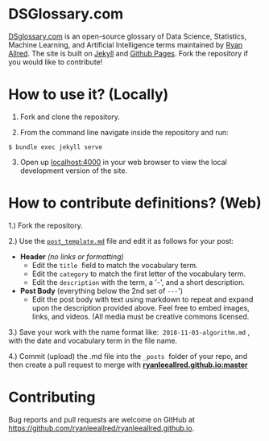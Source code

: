 # DSGlossary.com

[DSglossary.com](http://www.dsglossary.com) is an open-source glossary of Data Science, Statistics, Machine Learning, and Artificial Intelligence terms maintained by [Ryan Allred](http://www.ryanleeallred.com). The site is built on [Jekyll](https://jekyllrb.com/) and [Github Pages](https://pages.github.com/). Fork the repository if you would like to contribute!

# How to use it? (Locally)

1) Fork and clone the repository.

2) From the command line navigate inside the repository and run:

```
$ bundle exec jekyll serve
```
3) Open up [localhost:4000](localhost:4000) in your web browser to view the local development version of the site.

# How to contribute definitions? (Web)

1.) Fork the repository. 

2.) Use the [`post_template.md`](link_to_post_template.md) file and edit it as follows for your post:

*   **Header** *(no links or formatting)* 
    *   Edit the `title`  field to match the vocabulary term.
    *   Edit the `category` to match the first letter of the vocabulary term. 
    *   Edit the `description` with the term, a '-', and a short description. 
*   **Post Body** (everything below the 2nd set of `---`') 
    *   Edit the post body with text using markdown to repeat and expand upon the description provided above. Feel free to embed images, links, and videos. (All media must be creative commons licensed.

3.) Save your work with the name format like:  `2018-11-03-algorithm.md` , with the date and vocabulary term in the file name. 

4.) Commit (upload) the .md file into the `_posts`  folder of your repo, and then create a pull request to merge with [**ryanleeallred.github.io:master**](https://github.com/ryanleeallred/ryanleeallred.github.io)

# Contributing

Bug reports and pull requests are welcome on GitHub at https://github.com/ryanleeallred/ryanleeallred.github.io.
